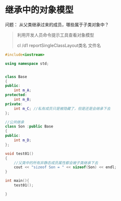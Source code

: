 # 继承中的对象模型

&#x20;问题： 从父类继承过来的成员，哪些属于子类对象中？

> 利用开发人员命令提示工具查看对象模型
>
> cl /d1 reportSingleClassLayout类名 文件名

```cpp
#include<iostream>

using namespace std;


class Base
{
public:
	int m_A;
protected:
	int m_B;
private:
	int m_C; //私有成员只是被隐藏了，但是还是会继承下去
};

//公共继承
class Son :public Base
{
public:
	int m_D;
};

void test01()
{   
    //父类中的所有非静态成员属性都会被子类继承下去
	cout << "sizeof Son = " << sizeof(Son) << endl;
}

int main(){
    test01();

}
```
